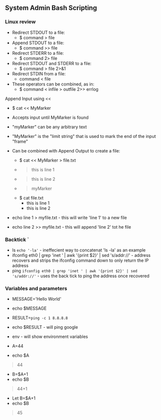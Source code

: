 ## System Admin Bash Scripting

### Linux review
- Redirect STDOUT to a file:
  - $ command > file
- Append STDOUT to a file:
  - $ command >> file
- Redirect STDERR to a file:
  - $ command 2> file
- Redirect STDOUT and STDERR to a file:
  - $ command > file 2>&1
- Redirect STDIN from a file:
  - command < file
- These operators can be combined, as in:
  - $ command < infile > outfile 2>> errlog

Append Input using <<
  - $ cat << MyMarker
  - Accepts input until MyMarker is found
  - "myMarker" can be any arbitrary text
  - "MyMarker" is the "limit string" that is used to mark the end of the input "frame"

  - Can be combined with Append Output to create a file:
    - $ cat << MyMarker > file.txt
    - > this is line 1
    - > this is line 2
    - > myMarker
    - $ cat file.txt
      - this is line 1
      - this is line 2

- echo line 1 > myfile.txt - this will write 'line 1' to a new file
- echo line 2 >> myfile.txt - this will append 'line 2' tot he file


### Backtick `
- ls `echo '-la'` - ineffecient way to concatenat 'ls -la' as an example
- ifconfig eth0 | grep 'inet ' | awk '{print $2}' | sed 's/addr://' - address recovers and strips the ifconfig command down to only return the IP address
- ping `ifconfig eth0 | grep 'inet ' | awk '{print $2}' | sed 's/addr://'` - uses the back tick to ping the address once recovered


### Variables and parameters
- MESSAGE='Hello World'
- echo $MESSAGE

- RESULT=`ping -c 1 8.8.8.8`
- echo $RESULT - will ping google

- env - will show environment variables

- A=44
- echo $A
> 44

- B=$A+1
- echo $B
> 44+1

- Let B=$A+1
- echo $B
> 45